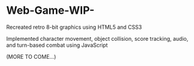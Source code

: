 # Web-Game-WIP-

Recreated retro 8-bit graphics using HTML5 and CSS3

Implemented character movement, object collision, score tracking, audio, and turn-based combat using JavaScript

(MORE TO COME...)
